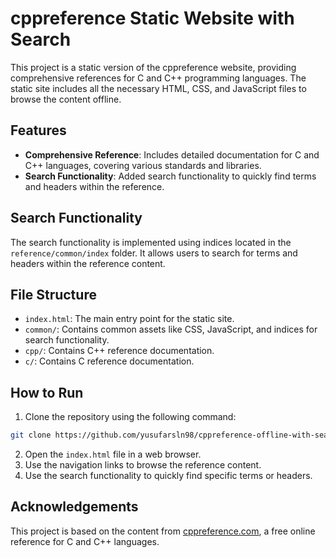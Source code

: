 # cppreference Static Website with Search

This project is a static version of the cppreference website, providing comprehensive references for C and C++ programming languages. The static site includes all the necessary HTML, CSS, and JavaScript files to browse the content offline.

## Features

- **Comprehensive Reference**: Includes detailed documentation for C and C++ languages, covering various standards and libraries.
- **Search Functionality**: Added search functionality to quickly find terms and headers within the reference.

## Search Functionality

The search functionality is implemented using indices located in the `reference/common/index` folder. It allows users to search for terms and headers within the reference content.

## File Structure

- `index.html`: The main entry point for the static site.
- `common/`: Contains common assets like CSS, JavaScript, and indices for search functionality.
- `cpp/`: Contains C++ reference documentation.
- `c/`: Contains C reference documentation.

## How to Run

1. Clone the repository using the following command:

```bash
git clone https://github.com/yusufarsln98/cppreference-offline-with-search.git
```

2. Open the `index.html` file in a web browser.
3. Use the navigation links to browse the reference content.
4. Use the search functionality to quickly find specific terms or headers.

## Acknowledgements

This project is based on the content from [cppreference.com](https://en.cppreference.com/), a free online reference for C and C++ languages.
